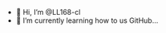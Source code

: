 - 👋 Hi, I’m @LL168-cl
- 🌱 I’m currently learning how to us GitHub...


<!---
LL168-cl/LL168-cl is a ✨ special ✨ repository because its `README.md` (this file) appears on your GitHub profile.
You can click the Preview link to take a look at your changes.
--->
